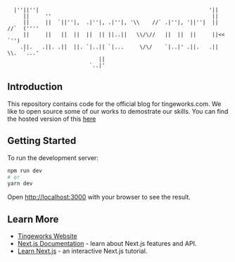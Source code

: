 
      |''||''|                                                      '||            
         ||     ''                                                   ||            
         ||     ||  `||''|,  .|''|, .|''|, '\\    //` .|''|, '||''|  || //`  ('''' 
         ||     ||   ||  ||  ||  || ||..||   \\/\//   ||  ||  ||     ||<<     `'') 
        .||.   .||. .||  ||. `|..|| `|...     \/\/    `|..|' .||.   .|| \\.  `...' 
                                 ||                                                
                              `..|'    
                              
## Introduction
This repository contains code for the official blog for tingeworks.com. We like to open source some of our works to demostrate our skills.
You can find the hosted version of this [here](https://www.tingeworks.com)

## Getting Started
To run the development server:

```bash
npm run dev
# or
yarn dev
```

Open [http://localhost:3000](http://localhost:3000) with your browser to see the result.

## Learn More
- [Tingeworks Website](https://www.tingeworks.com)
- [Next.js Documentation](https://nextjs.org/docs) - learn about Next.js features and API.
- [Learn Next.js](https://nextjs.org/learn) - an interactive Next.js tutorial.
